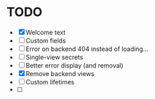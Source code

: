 

# TODO

- [x] Welcome text
- [ ] Custom fields
- [ ] Error on backend 404 instead of loading...
- [ ] Single-view secrets
- [ ] Better error display (and removal)
- [x] Remove backend views
- [ ] Custom lifetimes
- [ ]
